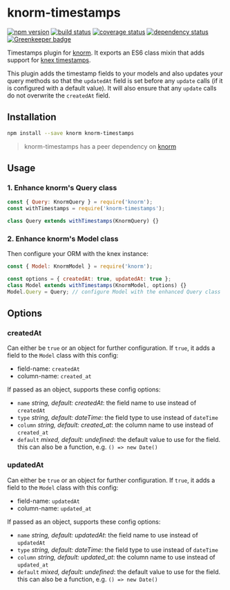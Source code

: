 # knorm-timestamps

[![npm version](https://badge.fury.io/js/knorm-timestamps.svg)](http://badge.fury.io/js/knorm-timestamps)
[![build status](https://travis-ci.org/joelmukuthu/knorm-timestamps.svg?branch=master)](https://travis-ci.org/joelmukuthu/knorm-timestamps)
[![coverage status](https://coveralls.io/repos/github/joelmukuthu/knorm-timestamps/badge.svg?branch=master)](https://coveralls.io/github/joelmukuthu/knorm-timestamps?branch=master)
[![dependency status](https://david-dm.org/joelmukuthu/knorm-timestamps.svg)](https://david-dm.org/joelmukuthu/kknorm-timestamps)
[![Greenkeeper badge](https://badges.greenkeeper.io/joelmukuthu/knorm-timestamps.svg)](https://greenkeeper.io/)

Timestamps plugin for [knorm](https://www.npmjs.com/package/knorm). It exports
an ES6 class mixin that adds support for
[knex timestamps](http://knexjs.org/#Schema-timestamps).

This plugin adds the timestamp fields to your models and also updates your query
methods so that the `updatedAt` field is set before any `update` calls (if it is
configured with a default value). It will also ensure that any `update`
calls do not overwrite the `createdAt` field.

## Installation
```bash
npm install --save knorm knorm-timestamps
```
> knorm-timestamps has a peer dependency on [knorm](https://www.npmjs.com/package/knorm)

## Usage
### 1. Enhance knorm's Query class

```js
const { Query: KnormQuery } = require('knorm');
const withTimestamps = require('knorm-timestamps');

class Query extends withTimestamps(KnormQuery) {}
```

### 2. Enhance knorm's Model class

Then configure your ORM with the knex instance:

```js
const { Model: KnormModel } = require('knorm');

const options = { createdAt: true, updatedAt: true };
class Model extends withTimestamps(KnormModel, options) {}
Model.Query = Query; // configure Model with the enhanced Query class
```

## Options

### createdAt

Can either be `true` or an object for further configuration. If `true`, it adds
a field to the `Model` class with this config:
- field-name: `createdAt`
- column-name: `created_at`

If passed as an object, supports these config options:
- `name` *string, default: createdAt*: the field name to use instead of
  `createdAt`
- `type` *string, default: dateTime*: the field type to use instead of
  `dateTime`
- `column` *string, default: created_at*: the column name to use instead of
  `created_at`
- `default` *mixed, default: undefined*: the default value to use for the field.
  this can also be a function, e.g. `() => new Date()`

### updatedAt

Can either be `true` or an object for further configuration. If `true`, it adds
a field to the `Model` class with this config:
- field-name: `updatedAt`
- column-name: `updated_at`

If passed as an object, supports these config options:
- `name` *string, default: updatedAt*: the field name to use instead of
  `updatedAt`
- `type` *string, default: dateTime*: the field type to use instead of
  `dateTime`
- `column` *string, default: updated_at*: the column name to use instead of
  `updated_at`
- `default` *mixed, default: undefined*: the default value to use for the field.
  this can also be a function, e.g. `() => new Date()`
